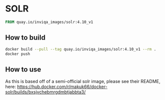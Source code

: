 # SOLR

```Dockerfile
FROM quay.io/inviqa_images/solr:4.10_v1
```

## How to build
```bash
docker build --pull --tag quay.io/inviqa_images/solr:4.10_v1 --rm .
docker push
```

## How to use

As this is based off of a semi-official solr image, please see their README, here:
https://hub.docker.com/r/makuk66/docker-solr/builds/bxsjvchebmrgdmbtjabbta3/
